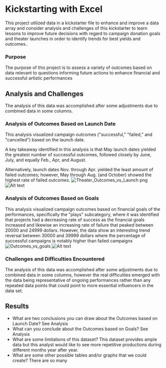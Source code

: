 # Kickstarting with Excel
This project utilized data in a kickstarter file to enhance and improve a data array and consider analysis and challenges of this kickstarter to learn lessons to improve future decisions with regard to campaign donation goals and theater launches in order to identify trends for best yields and outcomes..
### Purpose
The purpose of this project is to assess a variety of outcomes based on data relevant to questions informing future actions to enhance financial and successful artistic performances
## Analysis and Challenges
The analysis of this data was accomplished after some adjustments due to combined data in some columns.
### Analysis of Outcomes Based on Launch Date
This analysis visualized campaign outcomes ("successful," "failed," and "cancelled") based on the launch date. 

A key takeaway identified in this analysis is that May launch dates yielded the greatest number of successful outcomes, followed closely by June, July, and equally Feb., Apr, and August.

Alternatively, launch dates Nov. through Apr. yielded the least amount of failed outcomes; however, May through Aug. (and October) showed the highest rate of failed outcomes. 
![Theater_Outcomes_vs_Launch png](https://user-images.githubusercontent.com/118647677/205586255-35b4a357-c53c-4965-8f83-5f6f4cee4f11.png)
![Alt text](../../../../c:/Users/cjaso/OneDrive/Desktop/School/Module%201/Crowdfunding%20Analysis/Resources/Theater_Outcomes_vs_Launch.png.png)
### Analysis of Outcomes Based on Goals
This analysis visualized campaign outcomes based on financial goals of the performances, specifically the "plays" subcategory, where it was identified that projects had a decreasing rate of success as the financial goals increased and likewise an increasing rate of failure that peaked between 20000 and 24999 dollars. However, the data show an interesting trend reversal between 30000 and 39999 dollars where the percentage of successful campaigns is notably higher than failed campaigns
![Outcomes_vs_goals](https://user-images.githubusercontent.com/118647677/205586054-06c9d8c9-2231-48fb-9fc8-494e4b8e154a.png)
![Alt text](../../../../c:/Users/cjaso/OneDrive/Desktop/School/Module%201/Crowdfunding%20Analysis/Resources/Outcomes_vs_goals.png)

### Challenges and Difficulties Encountered
The analysis of this data was accomplished after some adjustments due to combined data in some columns, however the real difficulties emerged with the data being representative of ongoing performances rather than any repeated data points that could point to more essential influencers in the data set.
## Results
- What are two conclusions you can draw about the Outcomes based on Launch Date?
See Analysis
- What can you conclude about the Outcomes based on Goals?
See Analysis
- What are some limitations of this dataset?
This dataset provides ample data but this analyst would like to see more repetitive productions during different months year after year.
- What are some other possible tables and/or graphs that we could create?
There are so many
